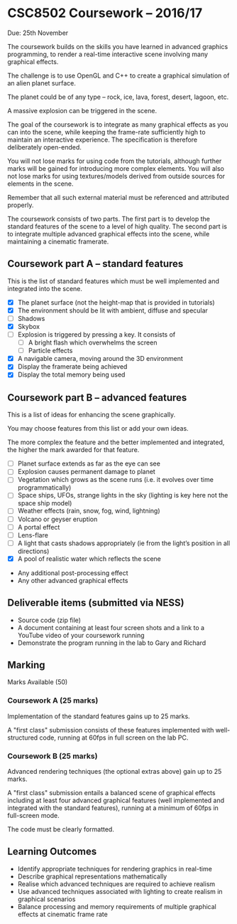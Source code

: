 # CSC8502 Coursework – 2016/17

Due: 25th November

The coursework builds on the skills you have learned in advanced graphics
programming, to render a real-time interactive scene involving many graphical
effects.

The challenge is to use OpenGL and C++ to create a graphical simulation of an
alien planet surface.

The planet could be of any type – rock, ice, lava, forest, desert, lagoon, etc.

A massive explosion can be triggered in the scene.

The goal of the coursework is to integrate as many graphical effects as you can
into the scene, while keeping the frame-rate sufficiently high to maintain an
interactive experience. The specification is therefore deliberately open-ended.

You will not lose marks for using code from the tutorials, although further
marks will be gained for introducing more complex elements. You will also not
lose marks for using textures/models derived from outside sources for elements
in the scene.

Remember that all such external material must be referenced and attributed
properly.

The coursework consists of two parts. The first part is to develop the standard
features of the scene to a level of high quality. The second part is to integrate
multiple advanced graphical effects into the scene, while maintaining a cinematic
framerate.

## Coursework part A – standard features

This is the list of standard features which must be well implemented and
integrated into the scene.

- [x] The planet surface (not the height-map that is provided in tutorials)
- [x] The environment should be lit with ambient, diffuse and specular
- [ ] Shadows
- [x] Skybox
- [ ] Explosion is triggered by pressing a key. It consists of
  - [ ] A bright flash which overwhelms the screen
  - [ ] Particle effects
- [x] A navigable camera, moving around the 3D environment
- [x] Display the framerate being achieved
- [x] Display the total memory being used

## Coursework part B – advanced features

This is a list of ideas for enhancing the scene graphically.

You may choose features from this list or add your own ideas.

The more complex the feature and the better implemented and integrated, the
higher the mark awarded for that feature.

- [ ] Planet surface extends as far as the eye can see
- [ ] Explosion causes permanent damage to planet
- [ ] Vegetation which grows as the scene runs (i.e. it evolves over time
  programmatically)
- [ ] Space ships, UFOs, strange lights in the sky (lighting is key here not the
  space ship model)
- [ ] Weather effects (rain, snow, fog, wind, lightning)
- [ ] Volcano or geyser eruption
- [ ] A portal effect
- [ ] Lens-flare
- [ ] A light that casts shadows appropriately (ie from the light’s position in all
  directions)
- [x] A pool of realistic water which reflects the scene
- Any additional post-processing effect
- Any other advanced graphical effects

## Deliverable items (submitted via NESS)

- Source code (zip file)
- A document containing at least four screen shots and a link to a YouTube video
  of your coursework running
- Demonstrate the program running in the lab to Gary and Richard

## Marking

Marks Available (50)

### Coursework A (25 marks)

Implementation of the standard features gains up to 25 marks.

A "first class" submission consists of these features implemented with
well-structured code, running at 60fps in full screen on the lab PC.

### Coursework B (25 marks)

Advanced rendering techniques (the optional extras above) gain up to 25 marks.

A "first class" submission entails a balanced scene of graphical effects
including at least four advanced graphical features (well implemented and
integrated with the standard features), running at a minimum of 60fps in
full-screen mode.

The code must be clearly formatted.

## Learning Outcomes

- Identify appropriate techniques for rendering graphics in real-time
- Describe graphical representations mathematically
- Realise which advanced techniques are required to achieve realism
- Use advanced techniques associated with lighting to create realism in
  graphical scenarios
- Balance processing and memory requirements of multiple graphical effects at
  cinematic frame rate
